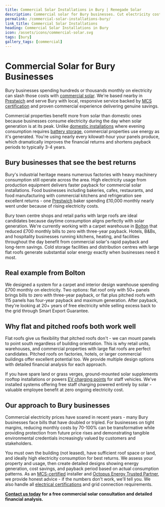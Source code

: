 ```yaml
---
title: Commercial Solar Installations in Bury | Renegade Solar
description: Commercial solar for Bury businesses. Cut electricity costs 70-100% with 3-4 year payback. Factories, retail, hospitality - MCS-certified installer.
permalink: /commercial-solar-installations-bury/
link_title: Commercial Solar Installations
heading: Commercial Solar Installations in Bury
icon: /assets/icons/commercial-solar.svg
tags: [bury]
gallery_tags: [commercial]
---
```


# Commercial Solar for Bury Businesses

Bury businesses spending hundreds or thousands monthly on electricity can slash those costs with [commercial solar](/services/commercial-solar-installations/). We're based nearby in [Prestwich](/commercial-solar-installations-prestwich/) and serve Bury with local, responsive service backed by [MCS certification](/accreditations/mcs-certified/) and proven commercial experience delivering genuine savings.

Commercial properties benefit more from solar than domestic ones because businesses consume electricity during the day when solar generation is at its peak. Unlike [domestic installations](/services/solar-and-battery-installations/) where evening consumption requires [battery storage](/services/home-battery-installations/), commercial properties use energy as it's generated. You're using nearly every kilowatt-hour your panels produce, which dramatically improves the financial returns and shortens payback periods to typically 3-4 years.

## Bury businesses that see the best returns

Bury's industrial heritage means numerous factories with heavy machinery consumption still operate across the area. High electricity usage from production equipment delivers faster payback for commercial solar installations. Food businesses including bakeries, cafes, restaurants, and food manufacturing with commercial kitchens and refrigeration see excellent returns - one [Prestwich](/commercial-solar-installations-prestwich/) baker spending £10,000 monthly nearly went under because of rising electricity costs.

Bury town centre shops and retail parks with large roofs are ideal candidates because daytime consumption aligns perfectly with solar generation. We're currently working with a carpet warehouse in [Bolton](/commercial-solar-installations-bolton/) that reduced £700 monthly bills to zero with three-year payback. Hotels, B&Bs, and hospitality businesses running kitchens, heating, and facilities throughout the day benefit from commercial solar's rapid payback and long-term savings. Cold storage facilities and distribution centres with large flat roofs generate substantial solar energy exactly when businesses need it most.

## Real example from Bolton

We designed a system for a carpet and interior design warehouse spending £700 monthly on electricity. Two options: flat roof only with 50+ panels brings bills to zero with three-year payback, or flat plus pitched roofs with 115 panels has four-year payback and maximum generation. After payback, they're looking at 20+ years of free electricity while selling excess back to the grid through Smart Export Guarantee.

## Why flat and pitched roofs both work well

Flat roofs give us flexibility that pitched roofs don't - we can mount panels to point south regardless of building orientation. This is why retail units, warehouses, and commercial properties with large flat roofs are perfect candidates. Pitched roofs on factories, hotels, or larger commercial buildings offer excellent potential too. We provide multiple design options with detailed financial analysis for each approach.

If you have spare land or grass verges, ground-mounted solar supplements rooftop installations or powers [EV charging points](/services/electric-vehicle-charger-installations/) for staff vehicles. We've installed systems offering free staff charging powered entirely by solar - valuable employee benefit at zero ongoing electricity cost.

## Our approach to Bury businesses

Commercial electricity prices have soared in recent years - many Bury businesses face bills that have doubled or tripled. For businesses on tight margins, reducing monthly costs by 70-100% can be transformative while providing protection from future price rises and demonstrating tangible environmental credentials increasingly valued by customers and stakeholders.

You must own the building (not leased), have sufficient roof space or land, and ideally high electricity consumption for best returns. We assess your property and usage, then create detailed designs showing energy generation, cost savings, and payback period based on actual consumption patterns. As an [MCS-certified](/accreditations/mcs-certified/) installer and [Octopus Energy Trusted Partner](/accreditations/octopus-trusted-partner/), we provide honest advice - if the numbers don't work, we'll tell you. We also handle all [electrical certifications](/services/electrical-testing/) and grid connection requirements.

**[Contact us today](/contact/) for a free commercial solar consultation and detailed financial analysis.**
